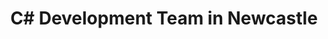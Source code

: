 ---
title: C# Development Team in Newcastle
permalink: /landings/locations/newcastle/developer/c-
technology: C#
location: Newcastle
---